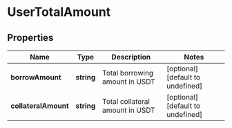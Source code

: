 # UserTotalAmount

## Properties

Name | Type | Description | Notes
------------ | ------------- | ------------- | -------------
**borrowAmount** | **string** | Total borrowing amount in USDT | [optional] [default to undefined]
**collateralAmount** | **string** | Total collateral amount in USDT | [optional] [default to undefined]

